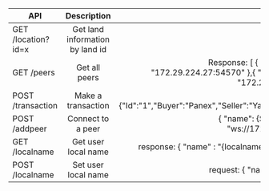|API|Description|Body/Response|
|----|:----:|-----:|
|GET /location?id=x|Get land information by land id||
|GET /peers|Get all peers|Response: [ { "name" : "Zhe" , "ip": "172.29.224.27:54570" },{ "name" : "Joey" , "ip": "172.29.224.31:14314" }]|
|POST /transaction|Make a transaction|'''{"data" : {"Id":"1","Buyer":"Panex","Seller":"Yale","Price":"200"}}'''|
|POST /addpeer | Connect to a peer |{ "name": {SomeName}, "peer" : "ws://172.29.224.31:6001" } |
|GET /localname |Get user local name| response: { "name" : "{localname}", initial: true/false } |
|POST /localname |Set user local name| request: { "name" : "{localname}" } |

